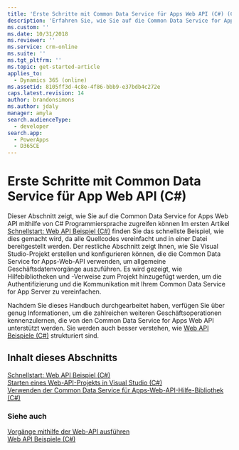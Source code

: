 ```yaml
---
title: 'Erste Schritte mit Common Data Service für Apps Web API (C#) (Common Data Service für Apps)| Microsoft Docs'
description: 'Erfahren Sie, wie Sie auf die Common Data Service for Apps Web API mithilfe von Microsoft Visual C# Programmiersprache zugreifen können'
ms.custom: ''
ms.date: 10/31/2018
ms.reviewer: ''
ms.service: crm-online
ms.suite: ''
ms.tgt_pltfrm: ''
ms.topic: get-started-article
applies_to:
  - Dynamics 365 (online)
ms.assetid: 8105ff3d-4c8e-4f86-bbb9-e37bdb4c272e
caps.latest.revision: 14
author: brandonsimons
ms.author: jdaly
manager: amyla
search.audienceType:
  - developer
search.app:
  - PowerApps
  - D365CE
---
```

# <a name="get-started-with-common-data-service-for-apps-web-api-c"></a>Erste Schritte mit Common Data Service für App Web API (C#)

Dieser Abschnitt zeigt, wie Sie auf die Common Data Service for Apps Web API mithilfe von C# Programmiersprache zugreifen können Im ersten Artikel [Schnellstart: Web API Beispiel (C#)](quick-start-console-app-csharp.md) finden Sie das schnellste Beispiel, wie dies gemacht wird, da alle Quellcodes vereinfacht und in einer Datei bereitgestellt werden. Der restliche Abschnitt zeigt Ihnen, wie Sie Visual Studio-Projekt erstellen und konfigurieren können, die die Common Data Service for Apps-Web-API verwenden, um allgemeine Geschäftsdatenvorgänge auszuführen. Es wird gezeigt, wie Hilfebibliotheken und -Verweise zum Projekt hinzugefügt werden, um die Authentifizierung und die Kommunikation mit Ihrem Common Data Service for App Server zu vereinfachen.  
  
Nachdem Sie dieses Handbuch durchgearbeitet haben, verfügen Sie über genug Informationen, um die zahlreichen weiteren Geschäftsoperationen kennenzulernen, die von den Common Data Service for Apps Web API unterstützt werden.   Sie werden auch besser verstehen, wie [Web API Beispiele (C#)](web-api-samples-csharp.md) strukturiert sind.  
  
## <a name="in-this-section"></a>Inhalt dieses Abschnitts

[Schnellstart: Web API Beispiel (C#)](quick-start-console-app-csharp.md)<br />
[Starten eines Web-API-Projekts in Visual Studio (C#)](start-web-api-project-visual-studio-csharp.md)<br />
[Verwenden der Common Data Service für Apps-Web-API-Hilfe-Bibliothek (C#)](use-microsoft-dynamics-365-web-api-helper-library-csharp.md)
  
### <a name="see-also"></a>Siehe auch
  
[Vorgänge mithilfe der Web-API ausführen](perform-operations-web-api.md)<br />
[Web API Beispiele (C#)](web-api-samples-csharp.md)
